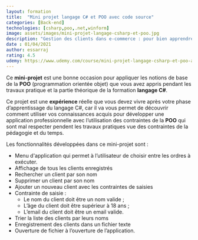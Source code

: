 ```yaml
---
layout: formation
title:  "Mini projet langage C# et POO avec code source"
categories: [Back-end]
technologies: [csharp,poo,.net,winform]
image: assets/images/mini-projet-langage-csharp-et-poo.jpg
description: "Gestion des clients dans e-commerce : pour bien apprendre la programmation orientée objet et ses techniques."
date : 01/04/2021
author: essarraj
rating: 4.5
udemy: https://www.udemy.com/course/mini-projet-langage-csharp-et-poo-avec-code-source/?referralCode=A478A9B6D8951C43C495
---
```


Ce **mini-projet** est une bonne occasion pour appliquer les notions de base de la **POO** (programmation orientée objet) que vous avez appris pendant les travaux pratique et la partie théorique de la formation **langage C#**.

Ce projet est une **expérience** réelle que vous devez vivre après votre phase d’apprentissage du langage C#, car il va vous permet de découvrir comment utiliser vos connaissances acquis pour développer une application professionnelle avec l’utilisation des contraintes de la **POO** qui sont mal respecter pendent les travaux pratiques vue des contraintes de la pédagogie et du temps.

Les fonctionnalités développées dans ce mini-projet sont :

- Menu d'application qui permet à l’utilisateur de choisir entre les ordres à exécuter.
- Affichage de tous les clients enregistrés
- Rechercher un client par son nom
- Supprimer un client par son nom
- Ajouter un nouveau client avec les contraintes de saisies
- Contrainte de saisie :
  - Le nom du client doit être un nom valide ;
  - L’âge du client doit être supérieur à 18 ans ;
  - L’email du client doit être un email valide.
- Trier la liste des clients par leurs noms
- Enregistrement des clients dans un fichier texte
- Ouverture de fichier à l’ouverture de l’application.

